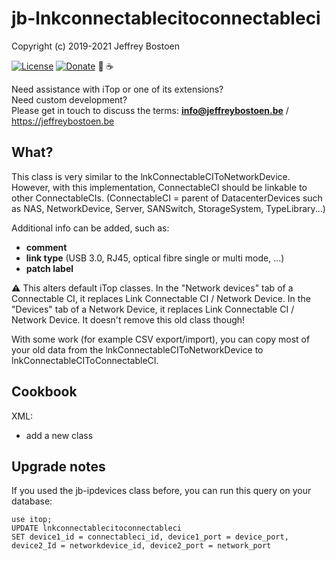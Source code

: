 # jb-lnkconnectablecitoconnectableci

Copyright (c) 2019-2021 Jeffrey Bostoen

[![License](https://img.shields.io/github/license/jbostoen/iTop-custom-extensions)](https://github.com/jbostoen/iTop-custom-extensions/blob/master/license.md)
[![Donate](https://img.shields.io/badge/Donate-PayPal-green.svg)](https://www.paypal.me/jbostoen)
🍻 ☕

Need assistance with iTop or one of its extensions?  
Need custom development?  
Please get in touch to discuss the terms: **info@jeffreybostoen.be** / https://jeffreybostoen.be

## What?

This class is very similar to the lnkConnectableCIToNetworkDevice.
However, with this implementation, ConnectableCI should be linkable to other ConnectableCIs.
(ConnectableCI = parent of DatacenterDevices such as NAS, NetworkDevice, Server, SANSwitch, StorageSystem, TypeLibrary...)

Additional info can be added, such as:

* **comment**
* **link type** (USB 3.0, RJ45, optical fibre single or multi mode, ...)
* **patch label**


⚠ This alters default iTop classes.
In the "Network devices" tab of a Connectable CI, it replaces Link Connectable CI / Network Device.
In the "Devices" tab of a Network Device, it replaces Link Connectable CI / Network Device.
It doesn't remove this old class though!

With some work (for example CSV export/import), you can copy most of your old data from the lnkConnectableCIToNetworkDevice to lnkConnectableCIToConnectableCI.


## Cookbook

XML:
* add a new class

## Upgrade notes

If you used the jb-ipdevices class before, you can run this query on your database:
```
use itop;
UPDATE lnkconnectablecitoconnectableci 
SET device1_id = connectableci_id, device1_port = device_port, device2_Id = networkdevice_id, device2_port = network_port
```
